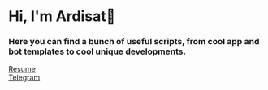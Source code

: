 # Hi, I'm Ardisat🐍 

### Here you can find a bunch of useful scripts, from cool app and bot templates to cool unique developments.

[Resume](http://ardisat.herokuapp.com/)  
[Telegram](https://t.me/ardisat)

